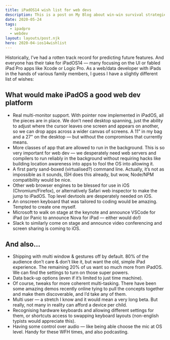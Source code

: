 ```yaml
---
title: iPadOS14 wish list for web devs
description: This is a post on My Blog about win-win survival strategies.
date: 2020-05-24
tags:
  - ipadpro
  - webdev
layout: layouts/post.njk
hero: 2020-04-ios14wishlist
---
```



Historically, I’ve had a rotten track record for predicting future features. And everyone has their take for iPadOS14 — many focusing on the UI or fabled iPad Pro apps like Xcode or Logic Pro. As a web/data developer with iPads in the hands of various family members, I guess I have a slightly different list of wishes:

## What would make iPadOS a good web dev platform
- Real multi-monitor support. With pointer now implemented in iPadOS, all the pieces are in place. We don’t need desktop spanning, just the ability to adjust where the cursor leaves one screen and appears on another, so we can drop apps across a wider canvas of screens. A 11" in my bag and a 27" on the desktop — but without the compromises that currently means.
- More classes of app that are allowed to run in the background. This is so very important for web dev — we desperately need web servers and compilers to run reliably in the background without requiring hacks like building location awareness into apps to fool the OS into allowing it.
- A first party sand-boxed (virtualised?) command line. Actually, it’s not as impossible as it sounds, ISH does this already, but wow, Node/NPM compatibility would be nice.
- Other web browser engines to be blessed for use in iOS (Chromium/Firefox), or alternatively Safari web inspector to make the jump to iPadOS. Top level devtools are desperately needed on iOS.
- An onscreen keyboard that was tailored to coding would be amazing. Tempted to create one myself.
- Microsoft to walk on stage at the keynote and announce VSCode for iPad (or Panic to announce Nova for iPad — either would do!)
- Slack to similarly come on stage and announce video conferencing and screen sharing is coming to iOS.

## And also…
- Shipping with multi window & gestures off by default. 80% of the audience don’t care & don’t like it, but want the old, simple iPad experience. The remaining 20% of us want so much more from iPadOS. We can find the settings to turn on those super powers.
- Data back-up options (even if it’s limited to just time machine).
- Of course, tweaks for more coherent multi-tasking. There have been some amazing demos recently online tying to pull the concepts together and make them discoverable, and I’d take any of them.
- Multi user — a stretch I know and it would mean a very long beta. But really, not many in reality can afford a device per child.
- Recognising hardware keyboards and allowing different settings for them, or shortcuts access to swapping keyboard layouts (non-english typists would appreciate this).
- Having some control over audio — like being able choose the mic at OS level. Handy for these WFH times, and also podcasting.